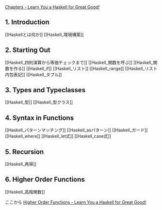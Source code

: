 [Chapters - Learn You a Haskell for Great Good!](https://learnyouahaskell.com/chapters)

## 1. Introduction
[[Haskellとは何か]]
[[Haskell_環境構築]]

## 2. Starting Out
[[Haskell_四則演算から等価チェックまで]]
[[Haskell_関数を呼ぶ]]
[[Haskell_関数を作る]]
[[Haskell_if]]
[[Haskell_リスト]]
[[Haskell_range]]
[[Haskell_リスト内包表記]]
[[Haskell_タプル]]

## 3. Types and Typeclasses
[[Haskell_型]]
[[Haskell_型クラス]]

## 4. Syntax in Functions
[[Haskell_パターンマッチング]]
[[Haskell_asパターン]]
[[Haskell_ガード]]
[[Haskell_where]]
[[Haskell_let式]]
[[Haskell_case式]]

## 5. Recursion
[[Haskell_再帰]]

## 6. Higher Order Functions
[[Haskell_高階関数]]

ここから
[Higher Order Functions - Learn You a Haskell for Great Good!](https://learnyouahaskell.com/higher-order-functions)